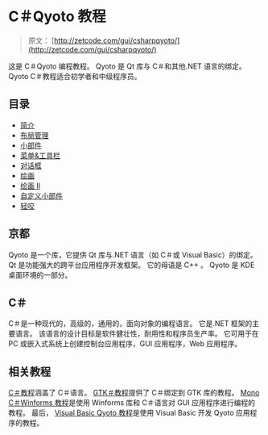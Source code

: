 # C＃Qyoto 教程

> 原文： [http://zetcode.com/gui/csharpqyoto/](http://zetcode.com/gui/csharpqyoto/)

这是 C＃Qyoto 编程教程。 Qyoto 是 Qt 库与 C＃和其他.NET 语言的绑定。 Qyoto C＃教程适合初学者和中级程序员。

## 目录



*   [简介](introduction/)
*   [布局管理](layoutmanagement/)
*   [小部件](widgets/)
*   [菜单&工具栏](menustoolbars/)
*   [对话框](dialogs/)
*   [绘画](painting/)
*   [绘画 II](paintingII/)
*   [自定义小部件](customwidget/)
*   [轻咬](nibbles/)



## 京都

Qyoto 是一个库，它提供 Qt 库与.NET 语言（如 C＃或 Visual Basic）的绑定。 Qt 是功能强大的跨平台应用程序开发框架。 它的母语是 C++ 。 Qyoto 是 KDE 桌面环境的一部分。

## C＃

C＃是一种现代的，高级的，通用的，面向对象的编程语言。 它是.NET 框架的主要语言。 该语言的设计目标是软件健壮性，耐用性和程序员生产率。 它可用于在 PC 或嵌入式系统上创建控制台应用程序，GUI 应用程序，Web 应用程序。

## 相关教程

[C＃教程](/lang/csharp/)涵盖了 C＃语言。 [GTK＃教程](/gui/gtksharp/)提供了 C＃绑定到 GTK 库的教程。 [Mono C＃Winforms 教程](/gui/csharpwinforms/)是使用 Winforms 库和 C＃语言对 GUI 应用程序进行编程的教程。 最后， [Visual Basic Qyoto 教程](/gui/vbqyoto/)是使用 Visual Basic 开发 Qyoto 应用程序的教程。